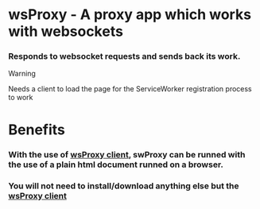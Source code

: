 # wsProxy - A proxy app which works with websockets
### Responds to websocket requests and sends back its work.
> [!WARNING]
>   Needs a client to load the page for the ServiceWorker registration process to work

# Benefits
### With the use of [wsProxy client](https://github.com/yotsubabeat), swProxy can be runned with the use of a plain html document runned on a browser.
### You will not need to install/download anything else but the [wsProxy client](https://github.com/yotsubabeat)